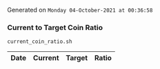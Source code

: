Generated on `Monday 04-October-2021 at 00:36:58`

### Current to Target Coin Ratio
`current_coin_ratio.sh`

Date|Current|Target|Ratio
---|---|---|---
